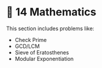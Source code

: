 # 📂 14 Mathematics

This section includes problems like:
- Check Prime
- GCD/LCM
- Sieve of Eratosthenes
- Modular Exponentiation
